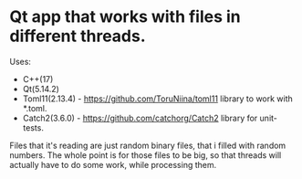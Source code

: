 # Qt app that works with files in different threads.
Uses:
  - C++(17)
  - Qt(5.14.2)
  - Toml11(2.13.4) - https://github.com/ToruNiina/toml11 library to work with *.toml. 
  - Catch2(3.6.0) - https://github.com/catchorg/Catch2 library for unit-tests.

Files that it's reading are just random binary files, that i filled with random numbers. 
The whole point is for those files to be big, so that threads will actually have to do some work, while processing them. 
